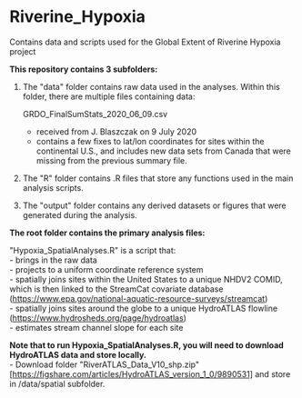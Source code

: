 # Riverine_Hypoxia
Contains data and scripts used for the Global Extent of Riverine Hypoxia project

**This repository contains 3 subfolders:**
1. The "data" folder contains raw data used in the analyses. Within this folder, there are multiple files containing data:

    GRDO_FinalSumStats_2020_06_09.csv  
    - received from J. Blaszczak on 9 July 2020  
    - contains a few fixes to lat/lon coordinates for sites within the continental U.S., and includes new data sets from Canada that were missing from the previous summary file.  
  
2. The "R" folder contains .R files that store any functions used in the main analysis scripts.  

3. The "output" folder contains any derived datasets or figures that were generated during the analysis.  

**The root folder contains the primary analysis files:**  

"Hypoxia_SpatialAnalyses.R" is a script that:  
    - brings in the raw data    
    - projects to a uniform coordinate reference system  
    - spatially joins sites within the United States to a unique NHDV2 COMID, which is then linked to the StreamCat covariate database (https://www.epa.gov/national-aquatic-resource-surveys/streamcat)  
    - spatially joins sites around the globe to a unique HydroATLAS flowline (https://www.hydrosheds.org/page/hydroatlas)  
    - estimates stream channel slope for each site
    
**Note that to run Hypoxia_SpatialAnalyses.R, you will need to download HydroATLAS data and store locally.**  
    - Download folder "RiverATLAS_Data_V10_shp.zip" [https://figshare.com/articles/HydroATLAS_version_1_0/9890531] and store in /data/spatial subfolder.  

